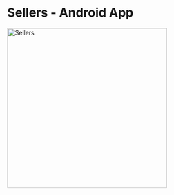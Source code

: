 # Sellers - Android App
<img width="370" alt="Sellers" src="https://user-images.githubusercontent.com/18653295/139094053-297e1c6f-d393-462e-b219-4e342644fdb6.jpg">  
